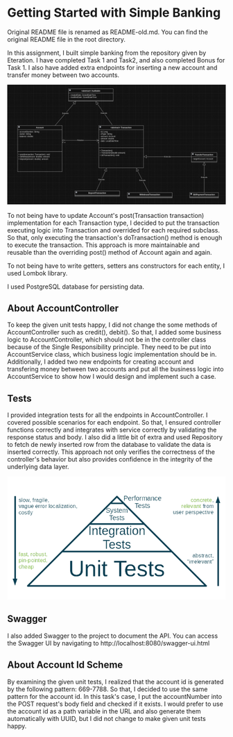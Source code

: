 # Getting Started with Simple Banking
Original README file is renamed as README-old.md. You can find the original README file in the root directory.

In this assignment, I built simple banking from the repository given by Eteration. I have completed Task 1 and Task2, and also completed Bonus for Task 1. I also have added extra endpoints for inserting a new account and transfer money between two accounts.

![model](images/simplebankingentity.png)

To not being have to update Account's post(Transaction transaction) implementation for each Transaction type, I decided to put the transaction executing logic into Transaction and overrided for each required subclass. So that, only executing the transaction's doTransaction() method is enough to execute the transaction. This approach is more maintainable and reusable than the overriding post() method of Account again and again. 

To not being have to write getters, setters ans constructors for each entity, I used Lombok library.

I used PostgreSQL database for persisting data.

## About AccountController
To keep the given unit tests happy, I did not change the some methods of AccountController such as credit(), debit(). So that, I added some business logic to AccountController, which should not be in the controller class because of the Single Responsibility principle. They need to be put into AccountService class, which business logic implementation should be in. Additionally, I added two new endpoints for creating account and transfering money between two accounts and put all the business logic into AccountService to show how I would design and implement such a case.
 
## Tests
I provided integration tests for all the endpoints in AccountController. I covered possible scenarios for each endpoint. So that, I ensured controller functions correctly and integrates with service correctly by validating the response status and body. I also did a little bit of extra and used Repository to fetch de newly inserted row from the database to validate the data is inserted correctly. This approach not only verifies the correctness of the controller's behavior but also provides confidence in the integrity of the underlying data layer. 

![model](images/testing_pyramid.png)


## Swagger
I also added Swagger to the project to document the API. You can access the Swagger UI by navigating to http://localhost:8080/swagger-ui.html

## About Account Id Scheme
By examining the given unit tests, I realized that the account id is generated by the following pattern: 669-7788. So that, I decided to use the same pattern for the account id. In this task's case, I put the accountNumber into the POST request's body field and checked if it exists. I would prefer to use the account id as a path variable in the URL and also generate them automatically with UUID, but I did not change to make given unit tests happy.  